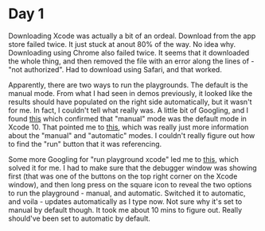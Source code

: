 #  Day 1

Downloading Xcode was actually a bit of an ordeal. Download from the app store failed twice. It just stuck at anout 80% of the way. No idea why. Downloading using Chrome also failed twice. It seems that it downloaded the whole thing, and then removed the file with an error along the lines of - "not authorized". Had to download using Safari, and that worked. 

Apparently, there are two ways to run the playgrounds. The default is the manual mode. From what I had seen in demos previously, it looked like the results should have populated on the right side automatically, but it wasn't for me. In fact, I couldn't tell what really was. A little bit of Googling, and I found [this](https://forums.swift.org/t/swift-playgrounds-not-updating-automatically-on-macos/18207) which confirmed that "manual" mode was the default mode in Xcode 10.
That pointed me to [this](https://help.apple.com/xcode/mac/current/#/dev188e45167), which was really just more information about the "manual" and "automatic" modes. I couldn't really figure out how to find the "run" button that it was referencing.

Some more Googling for "run playground xcode" led me to [this](https://stackoverflow.com/questions/26112993/xcode-any-way-to-refresh-re-run-the-playground#comment86884679_43144667), which solved it for me. I had to make sure that the debugger window was showing first (that was one of the buttons on the top right corner on the Xcode window), and then long press on the square icon to reveal the two options to run the playground - manual, and automatic. Switched it to automatic, and voila - updates automatically as I type now. Not sure why it's set to manual by default though. It took me about 10 mins to figure out. Really should've been set to automatic by default.

